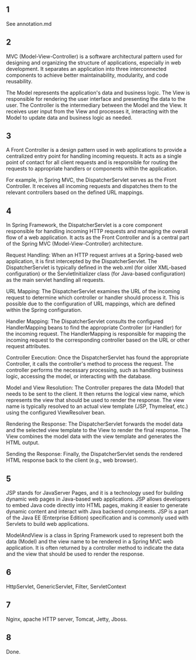 ## 1
See annotation.md

## 2
MVC (Model-View-Controller) is a software architectural pattern used for designing and organizing the structure of applications, especially in web development. It separates an application into three interconnected components to achieve better maintainability, modularity, and code reusability.

The Model represents the application's data and business logic. 
The View is responsible for rendering the user interface and presenting the data to the user. 
The Controller is the intermediary between the Model and the View. It receives user input from the View and processes it, interacting with the Model to update data and business logic as needed.

## 3
A Front Controller is a design pattern used in web applications to provide a centralized entry point for handling incoming requests. It acts as a single point of contact for all client requests and is responsible for routing the requests to appropriate handlers or components within the application.

For example, in Spring MVC, the DispatcherServlet serves as the Front Controller. It receives all incoming requests and dispatches them to the relevant controllers based on the defined URL mappings.

## 4
In Spring Framework, the DispatcherServlet is a core component responsible for handling incoming HTTP requests and managing the overall flow of a web application. It acts as the Front Controller and is a central part of the Spring MVC (Model-View-Controller) architecture.

Request Handling:
When an HTTP request arrives at a Spring-based web application, it is first intercepted by the DispatcherServlet. The DispatcherServlet is typically defined in the web.xml (for older XML-based configuration) or the ServletInitializer class (for Java-based configuration) as the main servlet handling all requests.

URL Mapping:
The DispatcherServlet examines the URL of the incoming request to determine which controller or handler should process it. This is possible due to the configuration of URL mappings, which are defined within the Spring configuration.

Handler Mapping:
The DispatcherServlet consults the configured HandlerMapping beans to find the appropriate Controller (or Handler) for the incoming request. The HandlerMapping is responsible for mapping the incoming request to the corresponding controller based on the URL or other request attributes.

Controller Execution:
Once the DispatcherServlet has found the appropriate Controller, it calls the controller's method to process the request. The controller performs the necessary processing, such as handling business logic, accessing the model, or interacting with the database.

Model and View Resolution:
The Controller prepares the data (Model) that needs to be sent to the client. It then returns the logical view name, which represents the view that should be used to render the response. The view name is typically resolved to an actual view template (JSP, Thymeleaf, etc.) using the configured ViewResolver bean.

Rendering the Response:
The DispatcherServlet forwards the model data and the selected view template to the View to render the final response. The View combines the model data with the view template and generates the HTML output.

Sending the Response:
Finally, the DispatcherServlet sends the rendered HTML response back to the client (e.g., web browser).

## 5
JSP stands for JavaServer Pages, and it is a technology used for building dynamic web pages in Java-based web applications. JSP allows developers to embed Java code directly into HTML pages, making it easier to generate dynamic content and interact with Java backend components. JSP is a part of the Java EE (Enterprise Edition) specification and is commonly used with Servlets to build web applications.

ModelAndView is a class in Spring Framework used to represent both the data (Model) and the view name to be rendered in a Spring MVC web application. It is often returned by a controller method to indicate the data and the view that should be used to render the response.

## 6
HttpServlet, GenericServlet, Filter, ServletContext

## 7
Nginx, apache HTTP server, Tomcat, Jetty, Jboss.

## 8 
Done.
